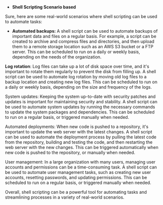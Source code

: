 * **Shell Scripting Scenario based** <be />


Sure, here are some real-world scenarios where shell scripting can be used to automate tasks:

* **Automated backups:** A shell script can be used to automate backups of important data and files on a regular basis. For example, a script can be created to archive and compress files and directories, and then upload them to a remote storage location such as an AWS S3 bucket or a FTP server. This can be scheduled to run on a daily or weekly basis, depending on the needs of the organization.

**Log rotation**: Log files can take up a lot of disk space over time, and it's important to rotate them regularly to prevent the disk from filling up. A shell script can be used to automate log rotation by moving old log files to a backup location and creating new log files. This can be scheduled to run on a daily or weekly basis, depending on the size and frequency of the logs.

System updates: Keeping the system up-to-date with security patches and updates is important for maintaining security and stability. A shell script can be used to automate system updates by running the necessary commands to update the system packages and dependencies. This can be scheduled to run on a regular basis, or triggered manually when needed.

Automated deployments: When new code is pushed to a repository, it's important to update the web server with the latest changes. A shell script can be used to automate the deployment process by pulling the latest code from the repository, building and testing the code, and then restarting the web server with the new changes. This can be triggered automatically when new code is pushed to the repository, or manually when needed.

User management: In a large organization with many users, managing user accounts and permissions can be a time-consuming task. A shell script can be used to automate user management tasks, such as creating new user accounts, resetting passwords, and updating permissions. This can be scheduled to run on a regular basis, or triggered manually when needed.

Overall, shell scripting can be a powerful tool for automating tasks and streamlining processes in a variety of real-world scenarios.